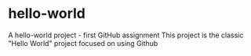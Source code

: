 # hello-world
A hello-world project - first GitHub assignment
This project is the classic "Hello World" project focused on using Github
